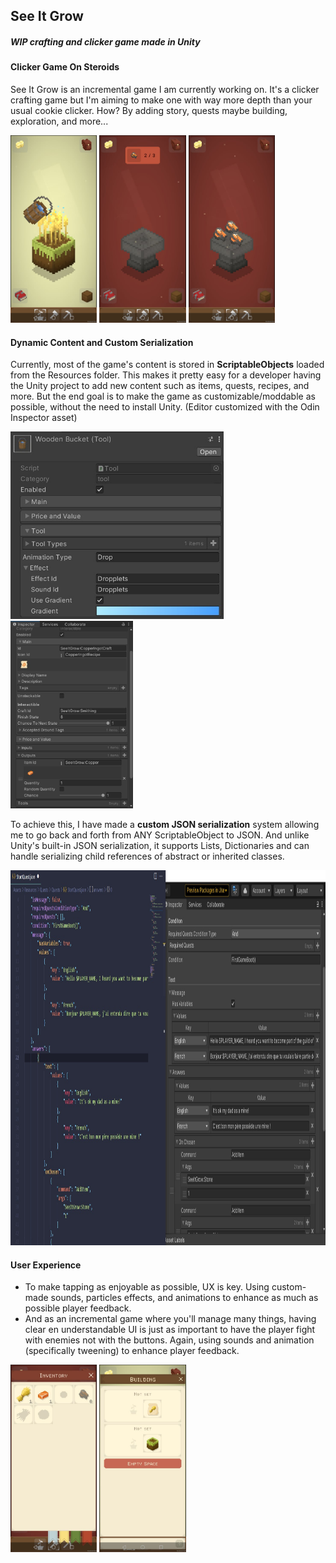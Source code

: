 ## See It Grow
##### *WIP crafting and clicker game made in Unity*

<!-- <div class="technologies"><span>Unity</span><span>C#</span><div> -->

#### Clicker Game On Steroids

See It Grow is an incremental game I am currently working on. It's a clicker crafting game but I'm aiming to make one with way more depth than your usual cookie clicker. How? By adding story, quests maybe building, exploration, and more...

<img src="./media/SIG/wheatBucket.jpg" height="300px">
<img src="./media/SIG/notEnoughItems.jpg" height="300px">
<img src="./media/SIG/anvilCraft.jpg" height="300px">

#### Dynamic Content and Custom Serialization

Currently, most of the game's content is stored in **ScriptableObjects** loaded from the Resources folder. This makes it pretty easy for a developer having the Unity project to add new content such as items, quests, recipes, and more. But the end goal is to make the game as customizable/moddable as possible, without the need to install Unity.
(Editor customized with the Odin Inspector asset)

<img src="./media/SIG/SGO.jpg" height="300px">
<img src="./media/SIG/CustomSGO.jpg" height="300px">


To achieve this, I have made a **custom JSON serialization** system allowing me to go back and forth from ANY ScriptableObject to JSON. And unlike Unity's built-in JSON serialization, it supports Lists, Dictionaries and can handle serializing child references of abstract or inherited classes.

<img src="./media/SIG/CustomSerialiaation_0.jpg" height="600px">

#### User Experience

* To make tapping as enjoyable as possible, UX is key. Using custom-made sounds, particles effects, and animations to enhance as much as possible player feedback.
* And as an incremental game where you'll manage many things, having clear en understandable UI is just as important to have the player fight with enemies not with the buttons. Again, using sounds and animation (specifically tweening) to enhance player feedback.

<img src="./media/SIG/inventory.jpg" height="300px">
<img src="./media/SIG/selectionUI.jpg" height="300px">